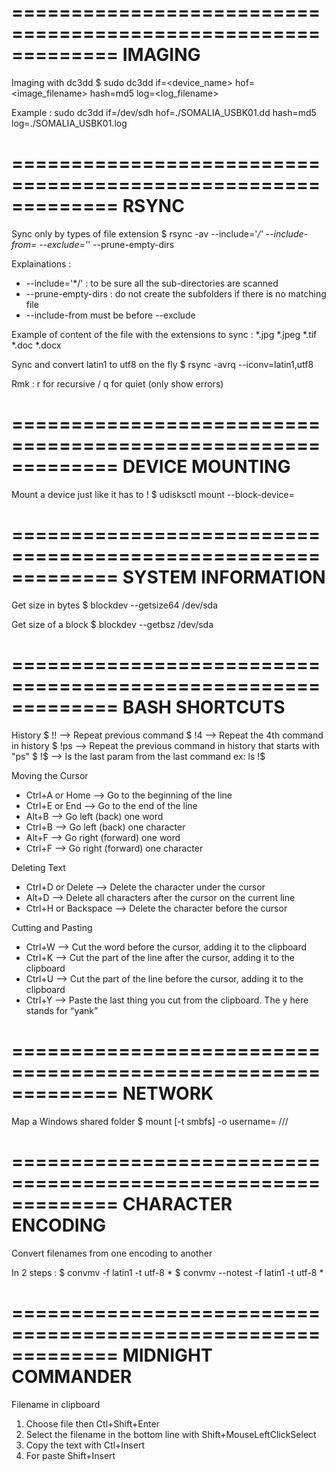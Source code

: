 =============================================================
IMAGING
=============================================================

Imaging with dc3dd
$ sudo dc3dd if=<device_name> hof=<image_filename> hash=md5 log=<log_filename>

  Example : sudo dc3dd if=/dev/sdh hof=./SOMALIA_USBK01.dd hash=md5 log=./SOMALIA_USBK01.log

=============================================================
RSYNC
=============================================================

Sync only by types of file extension
$ rsync -av --include='*/' --include-from=<file-with-extensions> --exclude='*' --prune-empty-dirs <source> <destination>

  Explainations :
  - --include='*/' : to be sure all the sub-directories are scanned
  - --prune-empty-dirs : do not create the subfolders if there is no matching file
  - --include-from must be before --exclude

  Example of content of the file with the extensions to sync :
  *.jpg
  *.jpeg
  *.tif
  *.doc
  *.docx

Sync and convert latin1 to utf8 on the fly
$ rsync -avrq --iconv=latin1,utf8 <source> <destination>

  Rmk : r for recursive / q for quiet (only show errors)

=============================================================
DEVICE MOUNTING
=============================================================

Mount a device just like it has to !
$ udisksctl mount --block-device=<device>

=============================================================
SYSTEM INFORMATION
=============================================================

Get size in bytes
$ blockdev --getsize64 /dev/sda

Get size of a block
$ blockdev --getbsz /dev/sda

=============================================================
BASH SHORTCUTS
=============================================================

History
$ !! -->  Repeat previous command
$ !4 -->  Repeat the 4th command in history
$ !ps --> Repeat the previous command in history that starts with "ps"
$ !$ --> Is the last param from the last command ex: ls !$

Moving the Cursor
- Ctrl+A or Home --> Go to the beginning of the line
- Ctrl+E or End --> Go to the end of the line
- Alt+B --> Go left (back) one word
- Ctrl+B --> Go left (back) one character
- Alt+F --> Go right (forward) one word
- Ctrl+F --> Go right (forward) one character

Deleting Text
- Ctrl+D or Delete --> Delete the character under the cursor
- Alt+D --> Delete all characters after the cursor on the current line
- Ctrl+H or Backspace --> Delete the character before the cursor

Cutting and Pasting
- Ctrl+W --> Cut the word before the cursor, adding it to the clipboard
- Ctrl+K --> Cut the part of the line after the cursor, adding it to the clipboard
- Ctrl+U --> Cut the part of the line before the cursor, adding it to the clipboard
- Ctrl+Y --> Paste the last thing you cut from the clipboard. The y here stands for “yank”

=============================================================
NETWORK
=============================================================
Map a Windows shared folder
$ mount [-t smbfs] -o username=<username> //<ip server>/<sharename> <mount point>

=============================================================
CHARACTER ENCODING
=============================================================
Convert filenames from one encoding to another

In 2 steps :
$ convmv -f latin1 -t utf-8 *
$ convmv --notest -f latin1 -t utf-8 *

=============================================================
MIDNIGHT COMMANDER
=============================================================
Filename in clipboard

1. Choose file then Ctl+Shift+Enter
2. Select the filename in the bottom line with Shift+MouseLeftClickSelect
3. Copy the text with Ctl+Insert
4. For paste Shift+Insert
